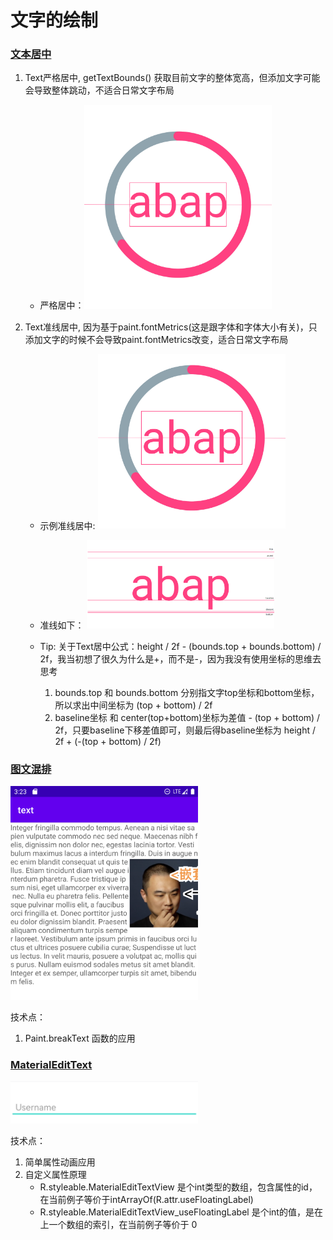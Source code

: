 # 文字的绘制


### [文本居中](./src/main/java/com/zxj/text/view/RichTextView.kt)
1. Text严格居中, getTextBounds() 获取目前文字的整体宽高，但添加文字可能会导致整体跳动，不适合日常文字布局
    * 严格居中：<img src="./resources/text_bounds.jpg" style="width: 300px;" />

2. Text准线居中, 因为基于paint.fontMetrics(这是跟字体和字体大小有关)，只添加文字的时候不会导致paint.fontMetrics改变，适合日常文字布局
    * 示例准线居中: <img src="./resources/text_font_metrics.jpg" style="width: 300px;" />
   
    * 准线如下： <img src="./resources/font_metrics.png" style="width: 300px;" />
   
    * Tip: 关于Text居中公式：height / 2f - (bounds.top + bounds.bottom) / 2f，我当初想了很久为什么是+，而不是-，因为我没有使用坐标的思维去思考
      1. bounds.top 和 bounds.bottom 分别指文字top坐标和bottom坐标，所以求出中间坐标为 (top + bottom) / 2f
      2. baseline坐标 和 center(top+bottom)坐标为差值 - (top + bottom) / 2f，只要baseline下移差值即可，则最后得baseline坐标为  height / 2f + (-(top + bottom) / 2f)


### [图文混排](./src/main/java/com/zxj/text/view/RichTextView.kt)
<img src="./resources/text_mixed.jpg" style="width: 300px;" />

技术点：
1. Paint.breakText 函数的应用


### [MaterialEditText](../materialedittext/src/main/java/com/zxj/materialedittext/view/MaterialEditTextView.kt)
<img src="./resources/MaterialEditText.gif" style="width: 300px;" />

技术点：
1. 简单属性动画应用
2. 自定义属性原理
   * R.styleable.MaterialEditTextView 是个int类型的数组，包含属性的id，在当前例子等价于intArrayOf(R.attr.useFloatingLabel)
   * R.styleable.MaterialEditTextView_useFloatingLabel 是个int的值，是在上一个数组的索引，在当前例子等价于 0 
